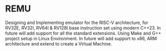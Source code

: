# REMU
Designing and Implementing emulator for the RISC-V architecture, for RV32E, RV32I, RV64I & RV128I base instruction set using modern C++23. In future will add support for all the standard extensions. Using Make and G++ project setup in Linux Environment. In future will add support to x86, ARM architecture and extend to create a Virtual Machine.
